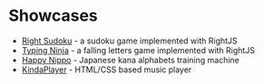 # Showcases


* [Right Sudoku](http://stcamp.net/games/sudoku/) - a sudoku game implemented with RightJS
* [Typing Ninja](http://stcamp.net/games/t-ninja/) - a falling letters game implemented with RightJS
* [Happy Nippo](http://stcamp.net/games/nippo/) - Japanese kana alphabets training machine
* [KindaPlayer](http://stcamp.net/examples/kinda_player/) - HTML/CSS based music player

<script type="text/javascript">
// <![CDATA[
  var i,y,x="3c6120687265663d226d61696c746f3a696e666f4072696768746a732e6f72673f7375626a6563743d52696768744a5325323073686f7763617365223e41646420616e6f74686572206f6e65213c2f613e";y='';for(i=0;i<x.length;i+=2){y+=unescape('%'+x.substr(i,2));}document.write(y);
// ]]>
</script>
